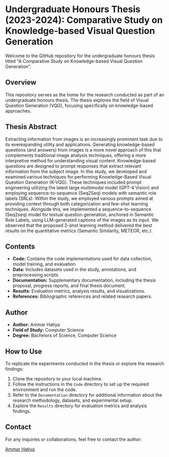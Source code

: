 # Undergraduate Honours Thesis (2023-2024): Comparative Study on Knowledge-based Visual Question Generation

Welcome to the GitHub repository for the undergraduate honours thesis titled "A Comparative Study on Knowledge-based Visual Question Generation".

## Overview

This repository serves as the home for the research conducted as part of an undergraduate honours thesis. The thesis explores the field of Visual Question Generation (VQG), focusing specifically on knowledge-based approaches.

## Thesis Abstract

Extracting information from images is an increasingly prominent task due to its everexpanding utility and applications. Generating knowledge-based questions (and answers)
from images is a more novel approach of this that complements traditional image analysis techniques, offering a more interpretive method for understanding visual content.
Knowledge-based questions are designed to prompt responses that extract relevant information from the subject image. In this study, we developed and examined various techniques for performing Knowledge-Based Visual Question Generation (K-VQG). These techniques included prompt engineering utilizing the latest large multimodal model
(GPT-4 Vision) and employing sequence-to-sequence (Seq2Seq) models with semantic role labels (SRLs). Within the study, we employed various prompts aimed at providing context through both categorization and few-shot learning techniques. Alongside this, we implemented a sequence-to-sequence (Seq2seq) model for textual question generation, anchored in Semantic Role Labels, using LLM-generated captions of the images as its input. We observed that the proposed 2-shot learning method delivered the best results on the quantitative metrics (Semantic Similarity, METEOR, etc.).

## Contents

- **Code:** Contains the code implementations used for data collection, model training, and evaluation.
- **Data:** Includes datasets used in the study, annotations, and preprocessing scripts.
- **Documentation:** Supplementary documentation, including the thesis proposal, progress reports, and final thesis document.
- **Results:** Evaluation metrics, analysis results, and visualizations.
- **References:** Bibliographic references and related research papers.

## Author

- **Author:** Ammar Hatiya
- **Field of Study:** Computer Science 
- **Degree:** Bachelors of Science, Computer Science

## How to Use

To replicate the experiments conducted in the thesis or explore the research findings:

1. Clone the repository to your local machine.
2. Follow the instructions in the `Code` directory to set up the required environment and run the code.
3. Refer to the `Documentation` directory for additional information about the research methodology, datasets, and experimental setup.
4. Explore the `Results` directory for evaluation metrics and analysis findings.

## Contact

For any inquiries or collaborations, feel free to contact the author:

[Ammar Hatiya](mailto:ammar.hatiya@gmail.com)


